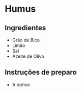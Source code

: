 # Humus

## Ingredientes

* Grão de Bico
* Limão
* Sal
* Azeite de Oliva

## Instruções de preparo

* A definir